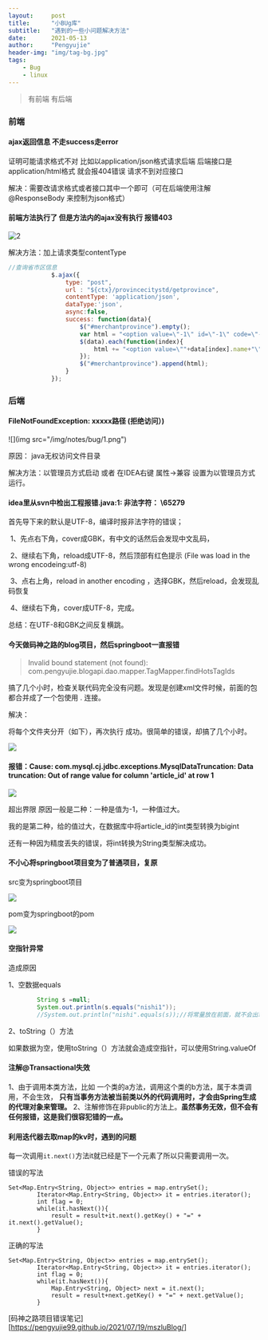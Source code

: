 ```yaml
---
layout:     post
title:      "小BUg库"
subtitle:   "遇到的一些小问题解决方法"
date:       2021-05-13
author:     "Pengyujie"
header-img: "img/tag-bg.jpg"
tags:
    - Bug
    - linux
---
```


>有前端 有后端



### 前端



#### ajax返回信息 不走success走error 

证明可能请求格式不对  比如以application/json格式请求后端 后端接口是 application/html格式 就会报404错误 请求不到对应接口

解决：需要改请求格式或者接口其中一个即可（可在后端使用注解@ResponseBody   来控制为json格式）





#### 前端方法执行了 但是方法内的ajax没有执行 报错403 

![2](\img\notes\bug\2.png)

解决方法：加上请求类型contentType

~~~javascript
//查询省市区信息
			$.ajax({
				type: "post",
				url : "${ctx}/provincecitystd/getprovince",
				contentType: 'application/json',
				dataType:'json',
				async:false,
				success: function(data){
					$("#merchantprovince").empty();
					var html = "<option value=\"-1\" id=\"-1\" code=\"-1\">--请选择--</option>";
					$(data).each(function(index){
						html += "<option value=\""+data[index].name+"\""+" id=\""+data[index].id+"\""+" code=\""+data[index].code+"\""+">"+data[index].name+"</option>";
					});
					$("#merchantprovince").append(html);
				}
			});
~~~













### 后端

#### FileNotFoundException: xxxxx路径 (拒绝访问）)

![](img src="/img/notes/bug/1.png")

原因： java无权访问文件目录 

解决方法：以管理员方式启动 或者 在IDEA右键 属性->兼容 设置为以管理员方式运行。



#### idea里从svn中检出工程报错.java:1: 非法字符： \65279

首先导下来的默认是UTF-8，编译时报非法字符的错误；

​    1、先点右下角，cover成GBK，有中文的话然后会发现中文乱码，

​    2、继续右下角，reload成UTF-8，然后顶部有红色提示 (File was load in the wrong encodeing:utf-8)

​    3、点右上角，reload in another encoding ，选择GBK，然后reload，会发现乱码恢复

​    4、继续右下角，cover成UTF-8，完成。

  总结：在UTF-8和GBK之间反复横跳。



#### 今天做码神之路的blog项目，然后springboot一直报错

> Invalid bound statement (not found): com.pengyujie.blogapi.dao.mapper.TagMapper.findHotsTagIds

搞了几个小时，检查关联代码完全没有问题。发现是创建xml文件时候，前面的包都合并成了一个包使用 . 连接。

解决：

将每个文件夹分开（如下），再次执行 成功。很简单的错误，却搞了几个小时。

<img src="/img/notes/Blog/4.png">





#### 报错：Cause: com.mysql.cj.jdbc.exceptions.MysqlDataTruncation: Data truncation: Out of range value for column 'article_id' at row 1

<img src="/img/notes/Blog/5.png">

超出界限   原因一般是二种：一种是值为-1，一种值过大。

我的是第二种，给的值过大，在数据库中将article_id的int类型转换为bigint



还有一种因为精度丢失的错误，将int转换为String类型解决成功。



#### 不小心将springboot项目变为了普通项目，复原

src变为springboot项目

<img src="/img/notes/Blog/6.png">



pom变为springboot的pom

<img src="/img/notes/Blog/7.jpg">



#### 空指针异常

造成原因

1、空数据equals   

~~~java
        String s =null;
        System.out.println(s.equals("nishi1"));
        //System.out.println("nishi".equals(s));//将常量放在前面，就不会出现空指针异常
~~~

2、toString（）方法

如果数据为空，使用toString（）方法就会造成空指针，可以使用String.valueOf





#### 注解@Transactional失效

1、由于调用本类方法，比如 一个类的a方法，调用这个类的b方法，属于本类调用，不会生效， **只有当事务方法被当前类以外的代码调用时，才会由Spring生成的代理对象来管理。**
2、注解修饰在非public的方法上。**虽然事务无效，但不会有任何报错，这是我们很容犯错的一点。**



#### 利用迭代器去取map的kv时，遇到的问题

每一次调用`it.next()`方法it就已经是下一个元素了所以只需要调用一次。

错误的写法

```
Set<Map.Entry<String, Object>> entries = map.entrySet();
        Iterator<Map.Entry<String, Object>> it = entries.iterator();
        int flag = 0;
        while(it.hasNext()){
            result = result+it.next().getKey() + "=" + it.next().getValue();
        }
```



正确的写法

~~~
Set<Map.Entry<String, Object>> entries = map.entrySet();
        Iterator<Map.Entry<String, Object>> it = entries.iterator();
        int flag = 0;
        while(it.hasNext()){
            Map.Entry<String, Object> next = it.next();
            result = result+next.getKey() + "=" + next.getValue();
        }
~~~









[码神之路项目错误笔记][https://pengyujie99.github.io/2021/07/19/mszluBlog/]



